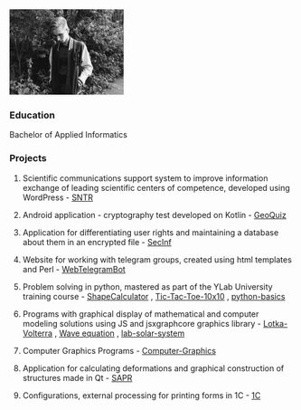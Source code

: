 
<img src = "images/photo.jpg" alt= "Photo" width="40%" height="40%"/>

### Education

Bachelor of Applied Informatics


### Projects

1. Scientific communications support system to improve information exchange of leading scientific centers of competence, developed using WordPress - [SNTR](https://github.com/smylebifa/SNTR)

2. Android application - cryptography test developed on Kotlin - [GeoQuiz](https://github.com/smylebifa/GeoQuiz)

3. Application for differentiating user rights and maintaining a database about them in an encrypted file - [SecInf](https://github.com/smylebifa/SecInf2)

4. Website for working with telegram groups, created using html templates and Perl - [WebTelegramBot](https://github.com/smylebifa/WebTelegramBot)

5. Problem solving in python, mastered as part of the YLab University training course - [ShapeCalculator](https://github.com/smylebifa/ShapeCalculator) , [Tic-Tac-Toe-10x10](https://github.com/smylebifa/Tic-Tac-Toe-10x10) , [python-basics](https://github.com/smylebifa/python-basics)

6. Programs with graphical display of mathematical and computer modeling solutions using JS and jsxgraphcore graphics library - [Lotka-Volterra](https://github.com/smylebifa/Lotka-Volterra) , [Wave equation](https://github.com/smylebifa/lab-solar-system) , [lab-solar-system](https://github.com/smylebifa/lab-solar-system)

7. Computer Graphics Programs - [Computer-Graphics](https://github.com/smylebifa/Computer-Graphics)

8. Application for calculating deformations and graphical construction of structures made in Qt - [SAPR](https://github.com/smylebifa/SAPR)

9. Configurations, external processing for printing forms in 1C - [1C](https://github.com/smylebifa/1C)
